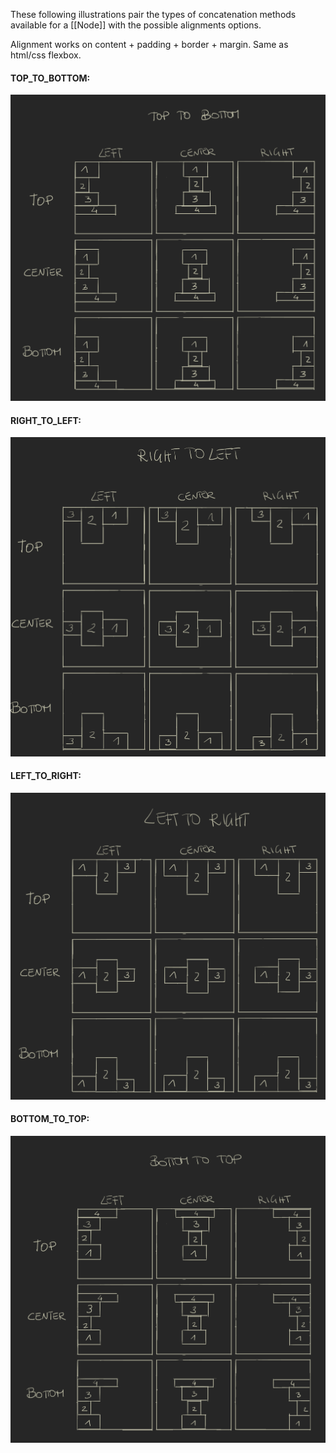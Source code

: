 These following illustrations pair the types of concatenation methods available for a [[Node]] with the possible alignments options.

Alignment works on content + padding + border + margin. Same as html/css flexbox. 
#### TOP_TO_BOTTOM:
![](images/layout_illustrations-0001.png)
#### RIGHT_TO_LEFT:
![](images/layout_illustrations-0004.png)
#### LEFT_TO_RIGHT:
![](images/layout_illustrations-0003.png)
#### BOTTOM_TO_TOP:
![](images/layout_illustrations-0002.png)
